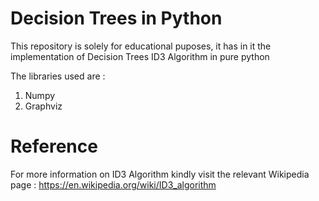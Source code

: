 # Decision Trees in Python 

This repository is solely for educational puposes, it has in it the implementation of Decision Trees ID3 Algorithm in pure python 

The libraries used are : 

1. Numpy
2. Graphviz

# Reference 

For more information on ID3 Algorithm kindly visit the relevant Wikipedia page : https://en.wikipedia.org/wiki/ID3_algorithm
